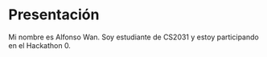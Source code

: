 
# Presentación

Mi nombre es Alfonso Wan. Soy estudiante de CS2031 y estoy participando en el Hackathon 0.
